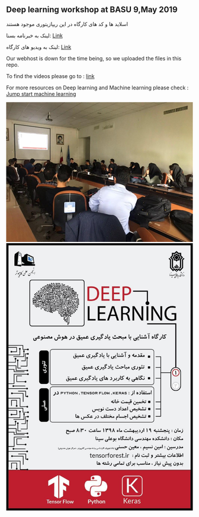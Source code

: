 ## Deep learning workshop at BASU 9,May 2019

اسلاید ها و کد های کارگاه در این ریپازیتوری موجود هستند 

لینک به خبرنامه بسنا: [Link](https://basna.ir/fa/news/2324/%D8%A7%D9%88%D9%84%DB%8C%D9%86-%DA%A9%D8%A7%D8%B1%DA%AF%D8%A7%D9%87-%DB%8C%D8%A7%D8%AF%DA%AF%DB%8C%D8%B1%DB%8C-%D8%B9%D9%85%DB%8C%D9%82-%D8%AF%D8%B1-%D8%AF%D8%A7%D9%86%D8%B4%DA%AF%D8%A7%D9%87-%D8%A8%D9%88%D8%B9%D9%84%DB%8C-%D8%B3%DB%8C%D9%86%D8%A7-%D8%A8%D8%B1%DA%AF%D8%B2%D8%A7%D8%B1-%D8%B4%D8%AF-%DA%AF%D8%B2%D8%A7%D8%B1%D8%B4-%D8%AA%D8%B5%D9%88%DB%8C%D8%B1%DB%8C)

لینک به ویدیو های کارگاه: [Link](https://www.mediafire.com/folder/udavzk13qb96k/workshop)


Our webhost is down for the time being, so we uploaded the files in this repo.

To find the videos please go to : [link](https://www.mediafire.com/folder/udavzk13qb96k/workshop)

For more resources on Deep learning and Machine learning please check : [Jump start machine learning](https://github.com/Moeinh77/jump-start-machine-learning)

![](pictures/photo_2019-05-09_10-26-46.jpg)
![](pictures/photo_2019-05-03_22-23-00.jpg)
